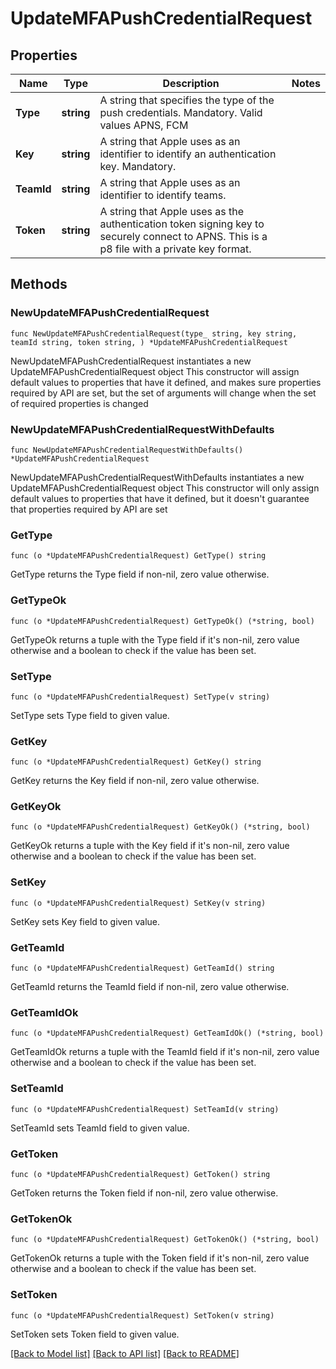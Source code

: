 # UpdateMFAPushCredentialRequest

## Properties

Name | Type | Description | Notes
------------ | ------------- | ------------- | -------------
**Type** | **string** | A string that specifies the type of the push credentials. Mandatory. Valid values APNS, FCM | 
**Key** | **string** | A string that Apple uses as an identifier to identify an authentication key.  Mandatory. | 
**TeamId** | **string** | A string that Apple uses as an identifier to identify teams. | 
**Token** | **string** | A string that Apple uses as the authentication token signing key to securely connect to APNS. This is a p8 file with a private key format. | 

## Methods

### NewUpdateMFAPushCredentialRequest

`func NewUpdateMFAPushCredentialRequest(type_ string, key string, teamId string, token string, ) *UpdateMFAPushCredentialRequest`

NewUpdateMFAPushCredentialRequest instantiates a new UpdateMFAPushCredentialRequest object
This constructor will assign default values to properties that have it defined,
and makes sure properties required by API are set, but the set of arguments
will change when the set of required properties is changed

### NewUpdateMFAPushCredentialRequestWithDefaults

`func NewUpdateMFAPushCredentialRequestWithDefaults() *UpdateMFAPushCredentialRequest`

NewUpdateMFAPushCredentialRequestWithDefaults instantiates a new UpdateMFAPushCredentialRequest object
This constructor will only assign default values to properties that have it defined,
but it doesn't guarantee that properties required by API are set

### GetType

`func (o *UpdateMFAPushCredentialRequest) GetType() string`

GetType returns the Type field if non-nil, zero value otherwise.

### GetTypeOk

`func (o *UpdateMFAPushCredentialRequest) GetTypeOk() (*string, bool)`

GetTypeOk returns a tuple with the Type field if it's non-nil, zero value otherwise
and a boolean to check if the value has been set.

### SetType

`func (o *UpdateMFAPushCredentialRequest) SetType(v string)`

SetType sets Type field to given value.


### GetKey

`func (o *UpdateMFAPushCredentialRequest) GetKey() string`

GetKey returns the Key field if non-nil, zero value otherwise.

### GetKeyOk

`func (o *UpdateMFAPushCredentialRequest) GetKeyOk() (*string, bool)`

GetKeyOk returns a tuple with the Key field if it's non-nil, zero value otherwise
and a boolean to check if the value has been set.

### SetKey

`func (o *UpdateMFAPushCredentialRequest) SetKey(v string)`

SetKey sets Key field to given value.


### GetTeamId

`func (o *UpdateMFAPushCredentialRequest) GetTeamId() string`

GetTeamId returns the TeamId field if non-nil, zero value otherwise.

### GetTeamIdOk

`func (o *UpdateMFAPushCredentialRequest) GetTeamIdOk() (*string, bool)`

GetTeamIdOk returns a tuple with the TeamId field if it's non-nil, zero value otherwise
and a boolean to check if the value has been set.

### SetTeamId

`func (o *UpdateMFAPushCredentialRequest) SetTeamId(v string)`

SetTeamId sets TeamId field to given value.


### GetToken

`func (o *UpdateMFAPushCredentialRequest) GetToken() string`

GetToken returns the Token field if non-nil, zero value otherwise.

### GetTokenOk

`func (o *UpdateMFAPushCredentialRequest) GetTokenOk() (*string, bool)`

GetTokenOk returns a tuple with the Token field if it's non-nil, zero value otherwise
and a boolean to check if the value has been set.

### SetToken

`func (o *UpdateMFAPushCredentialRequest) SetToken(v string)`

SetToken sets Token field to given value.



[[Back to Model list]](../README.md#documentation-for-models) [[Back to API list]](../README.md#documentation-for-api-endpoints) [[Back to README]](../README.md)


